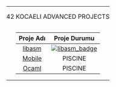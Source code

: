 <table width="100%" align="center">
<tr style="display:flex; justify-content:space-around; paddind:0;">
<td colspan="2" style="padding:0; margin:0; text-align:center;">
	<p align="center">42 KOCAELI ADVANCED PROJECTS</p>
</td></tr>

<tr style="display:flex; justify-content:space-around; paddind:0;">
<td style="padding:0; margin:0;">

| Proje Adı                         | Proje Durumu                      |
| :-:                               | :-:                               |
| [libasm][libasm_tree]             | [![libasm_badge]][libasm_tree]    |
| [Mobile][mobile_piscine_tree]     |  PISCINE                          |
| [Ocaml][ocaml_piscine_tree]       |  PISCINE                          |

</td></tr>

[libasm_tree]: https://github.com/enes2424/42-Kocaeli-Advanced-Projects/tree/42-Kocaeli-Libasm
[libasm_badge]: https://custom-icon-badges.demolab.com/badge/✔%EF%B8%8E%20125%20/%20100-02b331.svg?&style=for-the-badge&color=018f27
[mobile_piscine_tree]: https://github.com/enes2424/42-Kocaeli-Mobile-Piscine
[ocaml_piscine_tree]: https://github.com/enes2424/42-Kocaeli-Ocaml-Piscine

</table>
